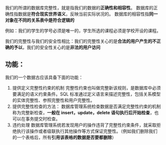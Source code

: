 我们的所谓的数据库完整性，就是指我们的数据的**正确性和相容性**。
数据库的正确性指数据是**符合现实世界语义**，反映当前实际状况的。
数据库的相容性指**同一对象在不同的关系表中是符合逻辑的**

例如：我们的学生的学号必须是唯一的，学生所选的课程必须是学校开设的课程。

我们的完整性与我们的安全性相比：我们的完整性关心的是**合法的用户产生的不正确的予以**，我们的安全性关心的是**非法的用户访问**

## 功能：
我们的一个数据古应该具备下面的功能：
1. 提供定义完整性约束的机制
完整性约束也叫做完整新该规则，是数据库中必须要满足的语义约束条件。SQL 标准通过定义语言来描述完整性，包括关系模型的实体完整性、参照完整性和用户完整性。
2. 提供完整性检查的方法：
数据库管理系统检查数据是否满足完整性约束的机制称为完整新检查，**一般在 insert，update，delete 语句执行后开始检查**，也可以在事务提交时检查。
3. 违约处理
数据库管理系统若发现用户的操作违背了完整性约束条件，就采取拒绝执行该操作或者级联执行其他操作等方式保证完整性。（例如我们删除我们的一个表格后，所有**引用该表格的数据是否要都删除**）



